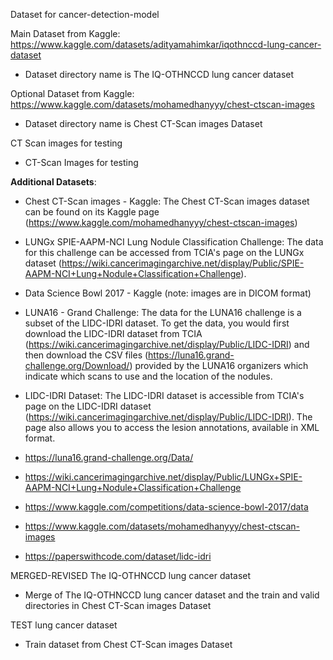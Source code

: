Dataset for cancer-detection-model

Main Dataset from Kaggle: https://www.kaggle.com/datasets/adityamahimkar/iqothnccd-lung-cancer-dataset
- Dataset directory name is The IQ-OTHNCCD lung cancer dataset

Optional Dataset from Kaggle: https://www.kaggle.com/datasets/mohamedhanyyy/chest-ctscan-images
- Dataset directory name is Chest CT-Scan images Dataset

CT Scan images for testing
- CT-Scan Images for testing


**Additional Datasets**:

- Chest CT-Scan images - Kaggle: The Chest CT-Scan images dataset can be found on its Kaggle page (https://www.kaggle.com/mohamedhanyyy/chest-ctscan-images)

- LUNGx SPIE-AAPM-NCI Lung Nodule Classification Challenge: The data for this challenge can be accessed from TCIA's page on the LUNGx dataset (https://wiki.cancerimagingarchive.net/display/Public/SPIE-AAPM-NCI+Lung+Nodule+Classification+Challenge).

- Data Science Bowl 2017 - Kaggle (note: images are in DICOM format)

- LUNA16 - Grand Challenge: The data for the LUNA16 challenge is a subset of the LIDC-IDRI dataset. To get the data, you would first download the LIDC-IDRI dataset from TCIA (https://wiki.cancerimagingarchive.net/display/Public/LIDC-IDRI) and then download the CSV files  (https://luna16.grand-challenge.org/Download/) provided by the LUNA16 organizers which indicate which scans to use and the location of the nodules.

- LIDC-IDRI Dataset: The LIDC-IDRI dataset is accessible from TCIA's page on the LIDC-IDRI dataset (https://wiki.cancerimagingarchive.net/display/Public/LIDC-IDRI). The page also allows you to access the lesion annotations, available in XML format.


- https://luna16.grand-challenge.org/Data/

- https://wiki.cancerimagingarchive.net/display/Public/LUNGx+SPIE-AAPM-NCI+Lung+Nodule+Classification+Challenge

- https://www.kaggle.com/competitions/data-science-bowl-2017/data

- https://www.kaggle.com/datasets/mohamedhanyyy/chest-ctscan-images

- https://paperswithcode.com/dataset/lidc-idri

MERGED-REVISED The IQ-OTHNCCD lung cancer dataset
- Merge of The IQ-OTHNCCD lung cancer dataset and the train and valid directories in Chest CT-Scan images Dataset

TEST lung cancer dataset
- Train dataset from Chest CT-Scan images Dataset

